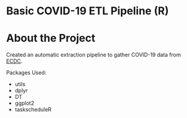 # **Basic COVID-19 ETL Pipeline (R)**

# About the Project
Created an automatic extraction pipeline to gather COVID-19 data from [ECDC](https://www.ecdc.europa.eu/en/publications-data/data-daily-new-cases-covid-19-eueea-country). 

Packages Used:
* utils
* dplyr
* DT 
* ggplot2
* taskscheduleR 

